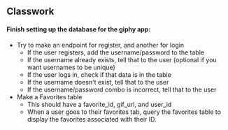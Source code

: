 ## Classwork

#### Finish setting up the database for the giphy app:

- Try to make an endpoint for register, and another for login
    - If the user registers, add the username/password to the table
    - If the username already exists, tell that to the user (optional if you want usernames to be unique)
    - If the user logs in, check if that data is in the table
    - If the username doesn't exist, tell that to the user
    - If the username/password combo is incorrect, tell that to the user
- Make a Favorites table
    - This should have a favorite_id, gif_url, and user_id
    - When a user goes to their favorites tab, query the favorites table to display the favorites associated with their ID.